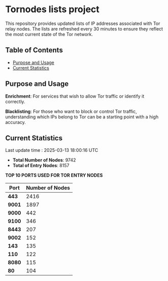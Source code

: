 # Tornodes lists project

This repository provides updated lists of IP addresses associated with Tor relay nodes. The lists are refreshed every 30 minutes to ensure they reflect the most current state of the Tor network.

## Table of Contents

- [Purpose and Usage](#purpose-and-usage)
- [Current Statistics](#current-statistics)


## Purpose and Usage

**Enrichment**: For services that wish to allow Tor traffic or identify it correctly.

**Blacklisting**: For those who want to block or control Tor traffic, understanding which IPs belong to Tor can be a starting point with a high accuracy.

## Current Statistics

Last update time : 2025-03-13 18:00:16 UTC

- **Total Number of Nodes**: 9742
- **Total of Entry Nodes**: 8157

**TOP 10 PORTS USED FOR TOR ENTRY NODES**

| **Port** | **Number of Nodes** |
|------|-----------------|
| **443**   | 2416  |
| **9001**   | 1897  |
| **9000**   | 442  |
| **9100**   | 346  |
| **8443**   | 207  |
| **9002**   | 152  |
| **143**   | 135  |
| **110**   | 122  |
| **8080**   | 115  |
| **80**   | 104  |

